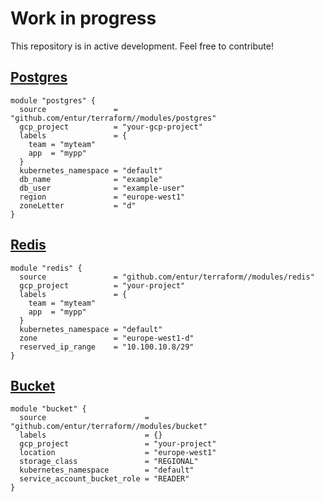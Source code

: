 # Work in progress

This repository is in active development. Feel free to contribute!

## [Postgres](./modules/postgres)

    module "postgres" {
      source               = "github.com/entur/terraform//modules/postgres"
      gcp_project          = "your-gcp-project"
      labels               = {
        team = "myteam"
        app  = "mypp"
      }
      kubernetes_namespace = "default"
      db_name              = "example"
      db_user              = "example-user"
      region               = "europe-west1"
      zoneLetter           = "d"
    }
    
## [Redis](./modules/redis)

    module "redis" {
      source               = "github.com/entur/terraform//modules/redis"
      gcp_project          = "your-project"
      labels               = {
        team = "myteam"
        app  = "mypp"
      }
      kubernetes_namespace = "default"
      zone                 = "europe-west1-d"
      reserved_ip_range    = "10.100.10.8/29"
    }

## [Bucket](./modules/bucket)

    module "bucket" {
      source                      = "github.com/entur/terraform//modules/bucket"
      labels                      = {}
      gcp_project                 = "your-project"
      location                    = "europe-west1"
      storage_class               = "REGIONAL"
      kubernetes_namespace        = "default"
      service_account_bucket_role = "READER"
    }
